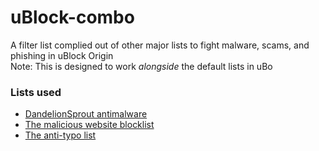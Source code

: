# uBlock-combo
A filter list complied out of other major lists to fight malware, scams, and phishing in uBlock Origin <br>
Note: This is designed to work _alongside_ the default lists in uBo

### Lists used
- [DandelionSprout antimalware](https://github.com/DandelionSprout/adfilt)
- [The malicious website blocklist](https://github.com/iam-py-test/my_filters_001)
- [The anti-typo list](https://github.com/iam-py-test/my_filters_001)

